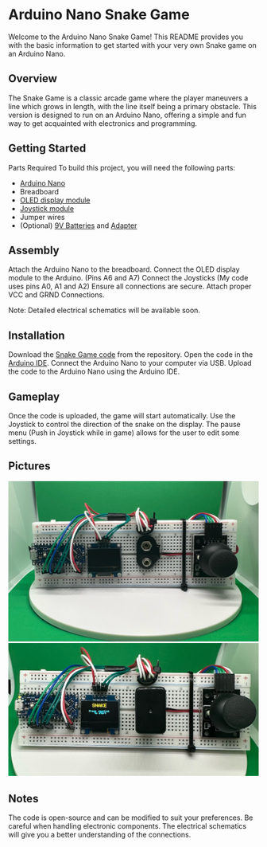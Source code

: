 # Arduino Nano Snake Game
Welcome to the Arduino Nano Snake Game! This README provides you with the basic information to get started with your very own Snake game on an Arduino Nano.

## Overview
The Snake Game is a classic arcade game where the player maneuvers a line which grows in length, with the line itself being a primary obstacle. This version is designed to run on an Arduino Nano, offering a simple and fun way to get acquainted with electronics and programming.

## Getting Started
Parts Required
To build this project, you will need the following parts:

- [Arduino Nano](https://www.amazon.com/Arduino-Nano-Every-Single-Board/dp/B07VX7MX27/ref=sr_1_4?crid=2M7QZNT62KL6M&keywords=arduino%2Bnano&qid=1699898460&sprefix=arduino%2Bnano%2Caps%2C77&sr=8-4&th=1)
- Breadboard
- [OLED display module](https://www.amazon.com/BAEASU-Display-Self-Luminous-Compatible-Raspberry/dp/B0BYYNB3G5/ref=sr_1_4?crid=1PZETYODOSS1N&keywords=breadboard%2BOLED%2Bdisplay&qid=1699898419&sprefix=breadboard%2Boled%2Bdisplay%2Caps%2C71&sr=8-4&th=1)
- [Joystick module](https://www.amazon.com/WMYCONGCONG-Joystick-Controller-Multicolored-Breadboard/dp/B07KZDDFKR/ref=sr_1_4?crid=CO9R065CUGMD&keywords=breadboard+joystick&qid=1699898384&sprefix=breadboard+joy+stick%2Caps%2C78&sr=8-4) 
- Jumper wires
- (Optional) [9V Batteries](https://www.amazon.com/LP-Rechargeable-Battery-Charger-Pack/dp/B07RT332DY/ref=sr_1_2_sspa?crid=2HYFNOGHJ8DXC&keywords=rechargeable%2B9v%2Bbatteries%2Bwith%2Bcharger&qid=1699898310&s=electronics&sprefix=9v%2Bbatteries%2Brecha%2Celectronics%2C72&sr=1-2-spons&sp_csd=d2lkZ2V0TmFtZT1zcF9hdGY&th=1) and [Adapter](https://www.amazon.com/outstanding-Cocodile-Alligator-Battery-Connector/dp/B084RNF2WT/ref=sr_1_3?crid=32EIJW2BY341L&keywords=breadboard+alligator+clips+9v&qid=1699898215&sprefix=breadboard+alligator+clips+9v%2Caps%2C75&sr=8-3)

## Assembly
Attach the Arduino Nano to the breadboard.
Connect the OLED display module to the Arduino. (Pins A6 and A7)
Connect the Joysticks (My code uses pins A0, A1 and A2)
Ensure all connections are secure. Attach proper VCC and GRND Connections.

Note: Detailed electrical schematics will be available soon.

## Installation
Download the [Snake Game code](https://github.com/Nelsontorresjr330/ArduinoProjects/blob/main/SnakeGame/SnakeOnNano.ino) from the repository.
Open the code in the [Arduino IDE](https://www.arduino.cc/en/software).
Connect the Arduino Nano to your computer via USB.
Upload the code to the Arduino Nano using the Arduino IDE.

## Gameplay
Once the code is uploaded, the game will start automatically.
Use the Joystick to control the direction of the snake on the display.
The pause menu (Push in Joystick while in game) allows for the user to edit some settings.

## Pictures
![Physical Circuit](https://github.com/Nelsontorresjr330/ArduinoProjects/blob/main/SnakeGame/PhysicalCircuit.jpeg)
![Welcome Screen](https://github.com/Nelsontorresjr330/ArduinoProjects/blob/main/SnakeGame/MainScreen.jpeg)

## Notes
The code is open-source and can be modified to suit your preferences.
Be careful when handling electronic components.
The electrical schematics will give you a better understanding of the connections.
